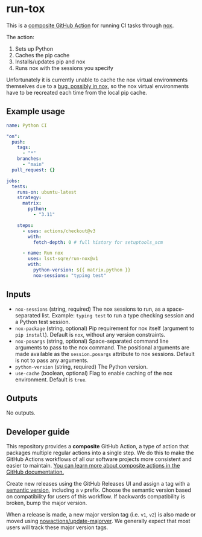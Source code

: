 # run-tox

This is a [composite GitHub Action](https://docs.github.com/en/actions/creating-actions/creating-a-composite-action) for running CI tasks through [nox](https://nox.thea.codes/en/stable/).

The action:

1. Sets up Python
2. Caches the pip cache
3. Installs/updates pip and nox
4. Runs nox with the sessions you specify

Unfortunately it is currently unable to cache the nox virtual environments themselves due to a [bug, possibly in nox](https://github.com/wntrblm/nox/issues/735), so the nox virtual environments have to be recreated each time from the local pip cache.

## Example usage

```yaml
name: Python CI

"on":
  push:
    tags:
      - "*"
    branches:
      - "main"
  pull_request: {}

jobs:
  tests:
    runs-on: ubuntu-latest
    strategy:
      matrix:
        python:
          - "3.11"

    steps:
      - uses: actions/checkout@v3
        with:
          fetch-depth: 0 # full history for setuptools_scm

      - name: Run nox
        uses: lsst-sqre/run-nox@v1
        with:
          python-version: ${{ matrix.python }}
          nox-sessions: "typing test"
```

## Inputs

- `nox-sessions` (string, required) The nox sessions to run, as a space-separated list. Example: `typing test` to run a type checking session and a Python test session.
- `nox-package` (string, optional) Pip requirement for nox itself (argument to `pip install`). Default is `nox`, without any version constraints.
- `nox-posargs` (string, optional) Space-separated command line arguments to pass to the nox command. The positional arguments are made available as the `session.posargs` attribute to nox sessions. Default is not to pass any arguments.
- `python-version` (string, required) The Python version.
- `use-cache` (boolean, optional) Flag to enable caching of the nox environment. Default is `true`.

## Outputs

No outputs.

## Developer guide

This repository provides a **composite** GitHub Action, a type of action that packages multiple regular actions into a single step.
We do this to make the GitHub Actions workflows of all our software projects more consistent and easier to maintain.
[You can learn more about composite actions in the GitHub documentation.](https://docs.github.com/en/actions/creating-actions/creating-a-composite-action)

Create new releases using the GitHub Releases UI and assign a tag with a [semantic version](https://semver.org), including a `v` prefix. Choose the semantic version based on compatibility for users of this workflow. If backwards compatibility is broken, bump the major version.

When a release is made, a new major version tag (i.e. `v1`, `v2`) is also made or moved using [nowactions/update-majorver](https://github.com/marketplace/actions/update-major-version).
We generally expect that most users will track these major version tags.
